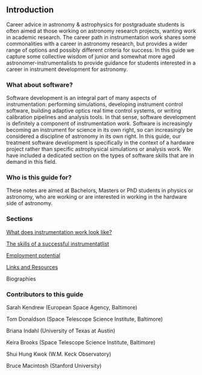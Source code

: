 
## Introduction

Career advice in astronomy & astrophysics for postgraduate students is often aimed at those working on astronomy research projects, wanting work in academic research. The career path in instrumentation work shares some commonalities with a career in astronomy research, but provides a wider range of options and possibly different criteria for success. In this guide we capture some collective wisdom of junior and somewhat more aged astronomer-instrumentalists to provide guidance for students interested in a career in instrument development for astronomy.

### What about software?

Software development is an integral part of many aspects of instrumentation: performing simulations, developing instrument control software, building adaptive optics real time control systems, or writing calibration pipelines and analysis tools. In that sense, software development is definitely a component of instrumentation work. Software is increasingly becoming an instrument for science in its own right, so can increasingly be considered a discipline of astronomy in its own right. In this guide, our treatment software development is specifically in the context of a hardware project rather than specific astrophysical simulations or analysis work. We have included a dedicated section on the types of software skills that are in demand in this field.

### Who is this guide for?

These notes are aimed at Bachelors, Masters or PhD students in physics or astronomy, who are working or are interested in working in the hardware side of astronomy.


### Sections

[What does instrumentation work look like?](instrumentation-what.md)

[The skills of a successful instrumentatlist](instrumentation-skills.md)

[Employment potential](employment.md)

[Links and Resources](resources.md)

Biographies

### Contributors to this guide

Sarah Kendrew (European Space Agency, Baltimore)

Tom Donaldson (Space Telescope Science Institute, Baltimore)

Briana Indahl (University of Texas at Austin)

Keira Brooks (Space Telescope Science Institute, Baltimore)

Shui Hung Kwok (W.M. Keck Observatory)

Bruce Macintosh (Stanford University)

